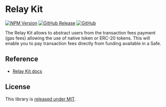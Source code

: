 # Relay Kit

[![NPM Version](https://badge.fury.io/js/%40safe-global%2Frelay-kit.svg)](https://badge.fury.io/js/%40safe-global%2Frelay-kit)
[![GitHub Release](https://img.shields.io/github/release/safe-global/account-abstraction-sdk.svg?style=flat)](https://github.com/safe-global/account-abstraction-sdk/releases)
[![GitHub](https://img.shields.io/github/license/safe-global/account-abstraction-sdk)](https://github.com/safe-global/account-abstraction-sdk/blob/main/LICENSE.md)

The Relay Kit allows to abstract users from the transaction fees payment (gas fees) allowing the use of native token or ERC-20 tokens. This will enable you to pay transaction fees directly from funding available in a Safe.

## Reference

- [Relay Kit docs](https://docs.safe.global/learn/safe-core-account-abstraction-sdk/relay-kit)

## License

This library is [released under MIT](https://github.com/safe-global/safe-core-sdk/blob/main/LICENSE.md).
